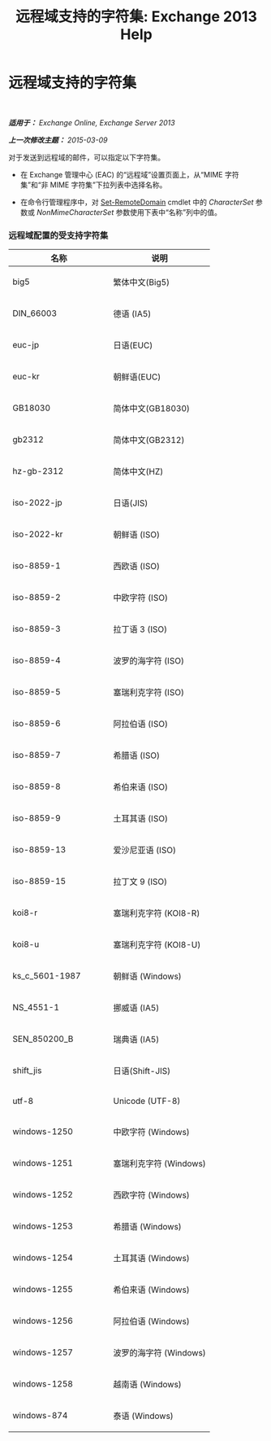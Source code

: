 ﻿---
title: '远程域支持的字符集: Exchange 2013 Help'
TOCTitle: 远程域支持的字符集
ms:assetid: 66023a62-1fd3-4019-be2b-4e7147db148a
ms:mtpsurl: https://technet.microsoft.com/zh-cn/library/Aa998600(v=EXCHG.150)
ms:contentKeyID: 52061367
ms.date: 01/11/2018
mtps_version: v=EXCHG.150
ms.translationtype: HT
---

# 远程域支持的字符集

 

_**适用于：** Exchange Online, Exchange Server 2013_

_**上一次修改主题：** 2015-03-09_

对于发送到远程域的邮件，可以指定以下字符集。

  - 在 Exchange 管理中心 (EAC) 的“远程域”设置页面上，从“MIME 字符集”和“非 MIME 字符集”下拉列表中选择名称。

  - 在命令行管理程序中，对 [Set-RemoteDomain](https://technet.microsoft.com/zh-cn/library/aa997857\(v=exchg.150\)) cmdlet 中的 *CharacterSet* 参数或 *NonMimeCharacterSet* 参数使用下表中“名称”列中的值。

### 远程域配置的受支持字符集

<table>
<colgroup>
<col style="width: 50%" />
<col style="width: 50%" />
</colgroup>
<thead>
<tr class="header">
<th>名称</th>
<th>说明</th>
</tr>
</thead>
<tbody>
<tr class="odd">
<td><p>big5</p></td>
<td><p>繁体中文(Big5)</p></td>
</tr>
<tr class="even">
<td><p>DIN_66003</p></td>
<td><p>德语 (IA5)</p></td>
</tr>
<tr class="odd">
<td><p>euc-jp</p></td>
<td><p>日语(EUC)</p></td>
</tr>
<tr class="even">
<td><p>euc-kr</p></td>
<td><p>朝鲜语(EUC)</p></td>
</tr>
<tr class="odd">
<td><p>GB18030</p></td>
<td><p>简体中文(GB18030)</p></td>
</tr>
<tr class="even">
<td><p>gb2312</p></td>
<td><p>简体中文(GB2312)</p></td>
</tr>
<tr class="odd">
<td><p>hz-gb-2312</p></td>
<td><p>简体中文(HZ)</p></td>
</tr>
<tr class="even">
<td><p>iso-2022-jp</p></td>
<td><p>日语(JIS)</p></td>
</tr>
<tr class="odd">
<td><p>iso-2022-kr</p></td>
<td><p>朝鲜语 (ISO)</p></td>
</tr>
<tr class="even">
<td><p>iso-8859-1</p></td>
<td><p>西欧语 (ISO)</p></td>
</tr>
<tr class="odd">
<td><p>iso-8859-2</p></td>
<td><p>中欧字符 (ISO)</p></td>
</tr>
<tr class="even">
<td><p>iso-8859-3</p></td>
<td><p>拉丁语 3 (ISO)</p></td>
</tr>
<tr class="odd">
<td><p>iso-8859-4</p></td>
<td><p>波罗的海字符 (ISO)</p></td>
</tr>
<tr class="even">
<td><p>iso-8859-5</p></td>
<td><p>塞瑞利克字符 (ISO)</p></td>
</tr>
<tr class="odd">
<td><p>iso-8859-6</p></td>
<td><p>阿拉伯语 (ISO)</p></td>
</tr>
<tr class="even">
<td><p>iso-8859-7</p></td>
<td><p>希腊语 (ISO)</p></td>
</tr>
<tr class="odd">
<td><p>iso-8859-8</p></td>
<td><p>希伯来语 (ISO)</p></td>
</tr>
<tr class="even">
<td><p>iso-8859-9</p></td>
<td><p>土耳其语 (ISO)</p></td>
</tr>
<tr class="odd">
<td><p>iso-8859-13</p></td>
<td><p>爱沙尼亚语 (ISO)</p></td>
</tr>
<tr class="even">
<td><p>iso-8859-15</p></td>
<td><p>拉丁文 9 (ISO)</p></td>
</tr>
<tr class="odd">
<td><p>koi8-r</p></td>
<td><p>塞瑞利克字符 (KOI8-R)</p></td>
</tr>
<tr class="even">
<td><p>koi8-u</p></td>
<td><p>塞瑞利克字符 (KOI8-U)</p></td>
</tr>
<tr class="odd">
<td><p>ks_c_5601-1987</p></td>
<td><p>朝鲜语 (Windows)</p></td>
</tr>
<tr class="even">
<td><p>NS_4551-1</p></td>
<td><p>挪威语 (IA5)</p></td>
</tr>
<tr class="odd">
<td><p>SEN_850200_B</p></td>
<td><p>瑞典语 (IA5)</p></td>
</tr>
<tr class="even">
<td><p>shift_jis</p></td>
<td><p>日语(Shift-JIS)</p></td>
</tr>
<tr class="odd">
<td><p>utf-8</p></td>
<td><p>Unicode (UTF-8)</p></td>
</tr>
<tr class="even">
<td><p>windows-1250</p></td>
<td><p>中欧字符 (Windows)</p></td>
</tr>
<tr class="odd">
<td><p>windows-1251</p></td>
<td><p>塞瑞利克字符 (Windows)</p></td>
</tr>
<tr class="even">
<td><p>windows-1252</p></td>
<td><p>西欧字符 (Windows)</p></td>
</tr>
<tr class="odd">
<td><p>windows-1253</p></td>
<td><p>希腊语 (Windows)</p></td>
</tr>
<tr class="even">
<td><p>windows-1254</p></td>
<td><p>土耳其语 (Windows)</p></td>
</tr>
<tr class="odd">
<td><p>windows-1255</p></td>
<td><p>希伯来语 (Windows)</p></td>
</tr>
<tr class="even">
<td><p>windows-1256</p></td>
<td><p>阿拉伯语 (Windows)</p></td>
</tr>
<tr class="odd">
<td><p>windows-1257</p></td>
<td><p>波罗的海字符 (Windows)</p></td>
</tr>
<tr class="even">
<td><p>windows-1258</p></td>
<td><p>越南语 (Windows)</p></td>
</tr>
<tr class="odd">
<td><p>windows-874</p></td>
<td><p>泰语 (Windows)</p></td>
</tr>
</tbody>
</table>

